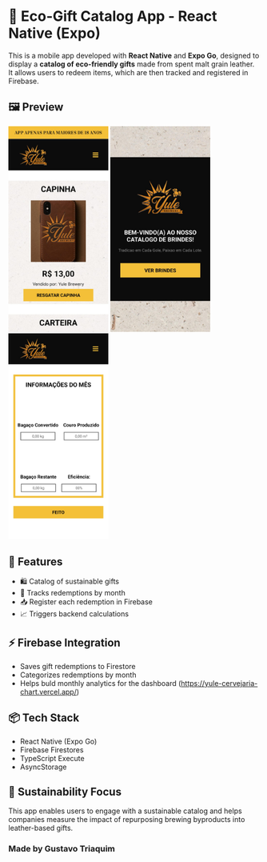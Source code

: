 # 📱 Eco-Gift Catalog App - React Native (Expo)

This is a mobile app developed with **React Native** and **Expo Go**, designed to display a **catalog of eco-friendly gifts** made from spent malt grain leather. It allows users to redeem items, which are then tracked and registered in Firebase.

## 🖼️ Preview

<p float="left">
  <img src="./assets/screenshots/appScreenshot-1.jpeg" width="200" />
  <img src="./assets/screenshots/appScreenshot-2.jpeg" width="200" />
  <img src="./assets/screenshots/appScreenshot-3.jpeg" width="200" />
</p>

## 🎁 Features

- 🛍️ Catalog of sustainable gifts
- 📅 Tracks redemptions by month
- 📥 Register each redemption in Firebase
- 📈 Triggers backend calculations

## ⚡ Firebase Integration

- Saves gift redemptions to Firestore
- Categorizes redemptions by month
- Helps buld monthly analytics for the dashboard (https://yule-cervejaria-chart.vercel.app/)

## 📦 Tech Stack

- React Native (Expo Go)
- Firebase Firestores
- TypeScript Execute
- AsyncStorage

## 🌿 Sustainability Focus
This app enables users to engage with a sustainable catalog and helps companies measure the impact of repurposing brewing byproducts into leather-based gifts.

### Made by **Gustavo Triaquim**
